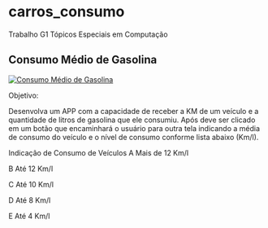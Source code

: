 # carros_consumo
Trabalho G1 Tópicos Especiais em Computação

<h2><b>Consumo Médio de Gasolina</h2></b>

[![Consumo Médio de Gasolina](http://img.youtube.com/vi/VGvDaX8bDSg/0.jpg)](https://www.youtube.com/watch?v=VGvDaX8bDSg "VGvDaX8bDSg")

Objetivo:

Desenvolva um APP com a capacidade de receber a
KM de um veículo e a quantidade de litros de
gasolina que ele consumiu. Após deve ser clicado
em um botão que encaminhará o usuário para outra
tela indicando a média de consumo do veículo e o
nível de consumo conforme lista abaixo (Km/l).

Indicação de Consumo de Veículos
A Mais de 12 Km/l

B Até 12 Km/l

C Até 10 Km/l

D Até 8 Km/l

E Até 4 Km/l
